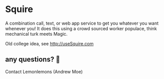 # Squire

A combination call, text, or web app service to get you whatever you want whenever you! It does this using a crowd sourced worker populace, think mechanical turk meets Magic.

Old college idea, see http://useSquire.com

## any questions? :jack_o_lantern:
Contact Lemonlemons (Andrew Moe)
